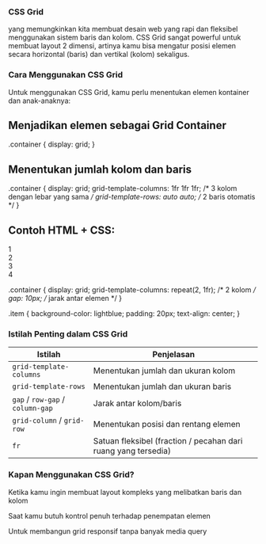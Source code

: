 ### CSS Grid   
 yang memungkinkan kita membuat desain web yang rapi dan fleksibel menggunakan sistem baris dan kolom. CSS Grid sangat powerful untuk membuat layout 2 dimensi, artinya kamu bisa mengatur posisi elemen secara horizontal (baris) dan vertikal (kolom) sekaligus.   
### Cara Menggunakan CSS Grid   
  Untuk menggunakan CSS Grid, kamu perlu menentukan elemen kontainer dan anak-anaknya:   
   
##  Menjadikan elemen sebagai Grid Container   
.container {
  display: grid;
}   
  
##  Menentukan jumlah kolom dan baris   
.container {
  display: grid;
  grid-template-columns: 1fr 1fr 1fr; /* 3 kolom dengan lebar yang sama */
  grid-template-rows: auto auto; /* 2 baris otomatis */
}   
  
##  Contoh HTML + CSS:  
<div class="container">
  <div class="item">1</div>
  <div class="item">2</div>
  <div class="item">3</div>
  <div class="item">4</div>
</div>  

 .container {
  display: grid;
  grid-template-columns: repeat(2, 1fr); /* 2 kolom */
  gap: 10px; /* jarak antar elemen */
}

.item {
  background-color: lightblue;
  padding: 20px;
  text-align: center;
}   
###  Istilah Penting dalam CSS Grid  

| Istilah                          | Penjelasan                                                     
| -------------------------------- | -------------------------------------------------------------- |
| `grid-template-columns`          | Menentukan jumlah dan ukuran kolom                             |
| `grid-template-rows`             | Menentukan jumlah dan ukuran baris                             |
| `gap` / `row-gap` / `column-gap` | Jarak antar kolom/baris                                        |
| `grid-column` / `grid-row`       | Menentukan posisi dan rentang elemen                           |
| `fr`                             | Satuan fleksibel (fraction / pecahan dari ruang yang tersedia) |   

###  Kapan Menggunakan CSS Grid?
Ketika kamu ingin membuat layout kompleks yang melibatkan baris dan kolom

Saat kamu butuh kontrol penuh terhadap penempatan elemen

Untuk membangun grid responsif tanpa banyak media query








